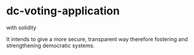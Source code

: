 # dc-voting-application

with solidity

It intends to give a more secure, transparent way therefore fostering and strengthening democratic systems.
